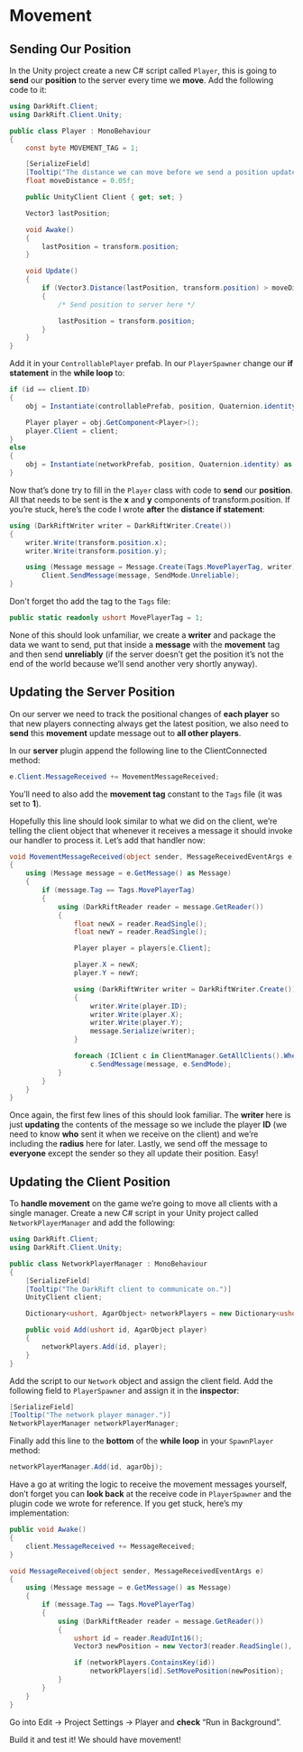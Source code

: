 # Movement
## Sending Our Position
In the Unity project create a new C# script called `Player`, this is going to **send** our **position** to the server every time we **move**. Add the following code to it:
```csharp
using DarkRift.Client;
using DarkRift.Client.Unity;

public class Player : MonoBehaviour
{
    const byte MOVEMENT_TAG = 1;

    [SerializeField]
    [Tooltip("The distance we can move before we send a position update.")]
    float moveDistance = 0.05f;

    public UnityClient Client { get; set; }

    Vector3 lastPosition;

    void Awake()
    {
        lastPosition = transform.position;
    }

    void Update()
    {
        if (Vector3.Distance(lastPosition, transform.position) > moveDistance)
        {
            /* Send position to server here */

            lastPosition = transform.position;
        }
    }
}
```
Add it in your `ControllablePlayer` prefab. In our `PlayerSpawner` change our **if statement** in the **while loop** to:
```csharp
if (id == client.ID)
{
    obj = Instantiate(controllablePrefab, position, Quaternion.identity) as GameObject;

    Player player = obj.GetComponent<Player>();
    player.Client = client;
}
else
{
    obj = Instantiate(networkPrefab, position, Quaternion.identity) as GameObject;
} 
```
Now that’s done try to fill in the `Player` class with code to **send** our **position**. All that needs to be sent is the **x** and **y** components of transform.position.
If you’re stuck, here’s the code I wrote **after** the **distance if statement**:
```csharp
using (DarkRiftWriter writer = DarkRiftWriter.Create())
{
    writer.Write(transform.position.x);
    writer.Write(transform.position.y);

    using (Message message = Message.Create(Tags.MovePlayerTag, writer))
        Client.SendMessage(message, SendMode.Unreliable);
}
```
Don't forget tho add the tag to the `Tags` file:
```csharp
public static readonly ushort MovePlayerTag = 1;
```
None of this should look unfamiliar, we create a **writer** and package the data we want to send, put that inside a **message** with the **movement** tag and then send **unreliably** (if the server doesn’t get the position it’s not the end of the world because we’ll send another very shortly anyway).

## Updating the Server Position
On our server we need to track the positional changes of **each player** so that new players connecting always get the latest position, we also need to **send** this **movement** update message out to **all other players**.

In our **server** plugin append the following line to the ClientConnected method:
```csharp
e.Client.MessageReceived += MovementMessageReceived;
```
You’ll need to also add the **movement tag** constant to the `Tags` file (it was set to **1**).

Hopefully this line should look similar to what we did on the client, we’re telling the client object that whenever it receives a message it should invoke our handler to process it. Let’s add that handler now:
```csharp
void MovementMessageReceived(object sender, MessageReceivedEventArgs e)
{
    using (Message message = e.GetMessage() as Message)
    {
        if (message.Tag == Tags.MovePlayerTag)
        {
            using (DarkRiftReader reader = message.GetReader())
            {
                float newX = reader.ReadSingle();
                float newY = reader.ReadSingle();

                Player player = players[e.Client];

                player.X = newX;
                player.Y = newY;

                using (DarkRiftWriter writer = DarkRiftWriter.Create())
                {
                    writer.Write(player.ID);
                    writer.Write(player.X);
                    writer.Write(player.Y);
                    message.Serialize(writer);
                }

                foreach (IClient c in ClientManager.GetAllClients().Where(x => x != e.Client))
                    c.SendMessage(message, e.SendMode);
            }
        }
    }
}
```
Once again, the first few lines of this should look familiar. The **writer** here is just **updating** the contents of the message so we include the player **ID** (we need to know **who** sent it when we receive on the client) and we’re including the **radius** here for later. Lastly, we send off the message to **everyone** except the sender so they all update their position. Easy!
        
## Updating the Client Position
To **handle movement** on the game we’re going to move all clients with a single manager. Create a new C# script in your Unity project called `NetworkPlayerManager` and add the following:
```csharp
using DarkRift.Client;
using DarkRift.Client.Unity;

public class NetworkPlayerManager : MonoBehaviour
{
    [SerializeField]
    [Tooltip("The DarkRift client to communicate on.")]
    UnityClient client;

    Dictionary<ushort, AgarObject> networkPlayers = new Dictionary<ushort, AgarObject>();

    public void Add(ushort id, AgarObject player)
    {
        networkPlayers.Add(id, player);
    }
}
```
Add the script to our `Network` object and assign the client field. Add the following field to `PlayerSpawner` and assign it in the **inspector**:
```csharp
[SerializeField]
[Tooltip("The network player manager.")]
NetworkPlayerManager networkPlayerManager;
```
Finally add this line to the **bottom** of the **while loop** in your `SpawnPlayer` method:
```csharp
networkPlayerManager.Add(id, agarObj);
```
Have a go at writing the logic to receive the movement messages yourself, don’t forget you can **look back** at the receive code in `PlayerSpawner` and the plugin code we wrote for reference. If you get stuck, here’s my implementation:
```csharp
public void Awake()
{
    client.MessageReceived += MessageReceived;
}

void MessageReceived(object sender, MessageReceivedEventArgs e)
{
    using (Message message = e.GetMessage() as Message)
    {
        if (message.Tag == Tags.MovePlayerTag)
        {
            using (DarkRiftReader reader = message.GetReader())
            {
                ushort id = reader.ReadUInt16();
                Vector3 newPosition = new Vector3(reader.ReadSingle(), reader.ReadSingle(), 0);

                if (networkPlayers.ContainsKey(id)) 
                    networkPlayers[id].SetMovePosition(newPosition);
            }
        }
    }
}
```
Go into Edit -> Project Settings -> Player and **check** “Run in Background”.

Build it and test it! We should have movement!
